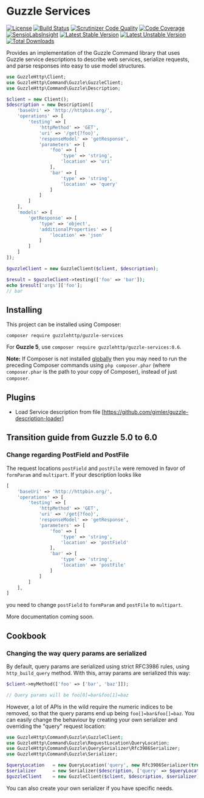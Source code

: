 # Guzzle Services

[![License](https://poser.pugx.org/guzzlehttp/guzzle-services/license)](https://packagist.org/packages/guzzlehttp/guzzle-services)
[![Build Status](https://travis-ci.org/guzzle/guzzle-services.svg?branch=master)](https://travis-ci.org/guzzle/guzzle-services)
[![Scrutinizer Code Quality](https://scrutinizer-ci.com/g/guzzle/guzzle-services/badges/quality-score.png?b=master)](https://scrutinizer-ci.com/g/guzzle/guzzle-services/?branch=master)
[![Code Coverage](https://scrutinizer-ci.com/g/guzzle/guzzle-services/badges/coverage.png?b=master)](https://scrutinizer-ci.com/g/guzzle/guzzle-services/?branch=master)
[![SensioLabsInsight](https://insight.sensiolabs.com/projects/b08be676-b209-40b7-a6df-b6d13e8dff62/mini.png)](https://insight.sensiolabs.com/projects/b08be676-b209-40b7-a6df-b6d13e8dff62)
[![Latest Stable Version](https://poser.pugx.org/guzzlehttp/guzzle-services/v/stable)](https://packagist.org/packages/guzzlehttp/guzzle-services)
[![Latest Unstable Version](https://poser.pugx.org/guzzlehttp/guzzle-services/v/unstable)](https://packagist.org/packages/guzzlehttp/guzzle-services)
[![Total Downloads](https://poser.pugx.org/guzzlehttp/guzzle-services/downloads)](https://packagist.org/packages/guzzlehttp/guzzle-services)

Provides an implementation of the Guzzle Command library that uses Guzzle service descriptions to describe web services, serialize requests, and parse responses into easy to use model structures.

```php
use GuzzleHttp\Client;
use GuzzleHttp\Command\Guzzle\GuzzleClient;
use GuzzleHttp\Command\Guzzle\Description;

$client = new Client();
$description = new Description([
	'baseUri' => 'http://httpbin.org/',
	'operations' => [
		'testing' => [
			'httpMethod' => 'GET',
			'uri' => '/get{?foo}',
			'responseModel' => 'getResponse',
			'parameters' => [
				'foo' => [
					'type' => 'string',
					'location' => 'uri'
				],
				'bar' => [
					'type' => 'string',
					'location' => 'query'
				]
			]
		]
	],
	'models' => [
		'getResponse' => [
			'type' => 'object',
			'additionalProperties' => [
				'location' => 'json'
			]
		]
	]
]);

$guzzleClient = new GuzzleClient($client, $description);

$result = $guzzleClient->testing(['foo' => 'bar']);
echo $result['args']['foo'];
// bar
```

## Installing

This project can be installed using Composer:

``composer require guzzlehttp/guzzle-services``

For **Guzzle 5**, use ``composer require guzzlehttp/guzzle-services:0.6``.

**Note:** If Composer is not installed [globally](https://getcomposer.org/doc/00-intro.md#globally) then you may need to run the preceding Composer commands using ``php composer.phar`` (where ``composer.phar`` is the path to your copy of Composer), instead of just ``composer``.

## Plugins

* Load Service description from file [https://github.com/gimler/guzzle-description-loader]

## Transition guide from Guzzle 5.0 to 6.0
 
### Change regarding PostField and PostFile

The request locations `postField` and `postFile` were removed in favor of `formParam` and `multipart`. If your description looks like
 
```php
[
    'baseUri' => 'http://httpbin.org/',
    'operations' => [
        'testing' => [
            'httpMethod' => 'GET',
            'uri' => '/get{?foo}',
            'responseModel' => 'getResponse',
            'parameters' => [
                'foo' => [
                    'type' => 'string',
                    'location' => 'postField'
                ],
                'bar' => [
                    'type' => 'string',
                    'location' => 'postFile'
                ]
            ]
        ]
    ],
]
```

you need to change `postField` to `formParam` and `postFile` to `multipart`. 

More documentation coming soon.

## Cookbook

### Changing the way query params are serialized

By default, query params are serialized using strict RFC3986 rules, using `http_build_query` method. With this, array params are serialized this way:

```php
$client->myMethod(['foo' => ['bar', 'baz']]);

// Query params will be foo[0]=bar&foo[1]=baz
```

However, a lot of APIs in the wild require the numeric indices to be removed, so that the query params end up being `foo[]=bar&foo[]=baz`. You
can easily change the behaviour by creating your own serializer and overriding the "query" request location:

```php
use GuzzleHttp\Command\Guzzle\GuzzleClient;
use GuzzleHttp\Command\Guzzle\RequestLocation\QueryLocation;
use GuzzleHttp\Command\Guzzle\QuerySerializer\Rfc3986Serializer;
use GuzzleHttp\Command\Guzzle\Serializer;

$queryLocation   = new QueryLocation('query', new Rfc3986Serializer(true));
$serializer      = new Serializer($description, ['query' => $queryLocation]);
$guzzleClient    = new GuzzleClient($client, $description, $serializer);
```

You can also create your own serializer if you have specific needs.